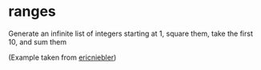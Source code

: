 # ranges 

Generate an infinite list of integers starting at 1, square them, take the first 10, and sum them

(Example taken from [ericniebler](https://ericniebler.github.io/range-v3/))

